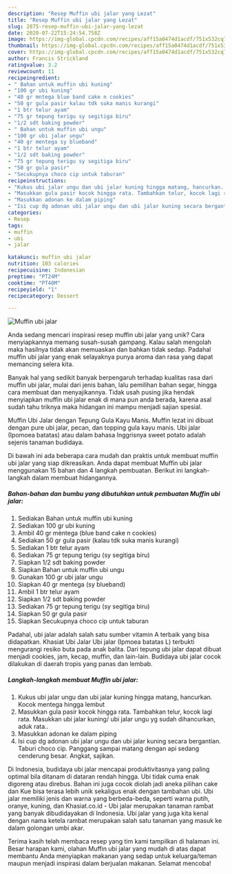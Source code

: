 ```yaml
---
description: "Resep Muffin ubi jalar yang Lezat"
title: "Resep Muffin ubi jalar yang Lezat"
slug: 2875-resep-muffin-ubi-jalar-yang-lezat
date: 2020-07-22T15:24:54.758Z
image: https://img-global.cpcdn.com/recipes/aff15a0474d1acdf/751x532cq70/muffin-ubi-jalar-foto-resep-utama.jpg
thumbnail: https://img-global.cpcdn.com/recipes/aff15a0474d1acdf/751x532cq70/muffin-ubi-jalar-foto-resep-utama.jpg
cover: https://img-global.cpcdn.com/recipes/aff15a0474d1acdf/751x532cq70/muffin-ubi-jalar-foto-resep-utama.jpg
author: Francis Strickland
ratingvalue: 3.2
reviewcount: 11
recipeingredient:
- " Bahan untuk muffin ubi kuning"
- "100 gr ubi kuning"
- "40 gr mntega blue band cake n cookies"
- "50 gr gula pasir kalau tdk suka manis kurangi"
- "1 btr telur ayam"
- "75 gr tepung terigu sy segitiga biru"
- "1/2 sdt baking powder"
- " Bahan untuk muffin ubi ungu"
- "100 gr ubi jalar ungu"
- "40 gr mentega sy blueband"
- "1 btr telur ayam"
- "1/2 sdt baking powder"
- "75 gr tepung terigu sy segitiga biru"
- "50 gr gula pasir"
- "Secukupnya choco cip untuk taburan"
recipeinstructions:
- "Kukus ubi jalar ungu dan ubi jalar kuning hingga matang, hancurkan. Kocok mentega hingga lembut"
- "Masukkan gula pasir kocok hingga rata. Tambahkan telur, kocok lagi rata. Masukkan ubi jalar kuning/ ubi jalar ungu yg sudah dihancurkan, aduk rata.."
- "Masukkan adonan ke dalam piping"
- "Isi cup dg adonan ubi jalar ungu dan ubi jalar kuning secara bergantian. Taburi choco cip. Panggang sampai matang dengan api sedang cenderung besar. Angkat, sajikan."
categories:
- Resep
tags:
- muffin
- ubi
- jalar

katakunci: muffin ubi jalar 
nutrition: 103 calories
recipecuisine: Indonesian
preptime: "PT24M"
cooktime: "PT40M"
recipeyield: "1"
recipecategory: Dessert

---
```



![Muffin ubi jalar](https://img-global.cpcdn.com/recipes/aff15a0474d1acdf/751x532cq70/muffin-ubi-jalar-foto-resep-utama.jpg)

Anda sedang mencari inspirasi resep muffin ubi jalar yang unik? Cara menyiapkannya memang susah-susah gampang. Kalau salah mengolah maka hasilnya tidak akan memuaskan dan bahkan tidak sedap. Padahal muffin ubi jalar yang enak selayaknya punya aroma dan rasa yang dapat memancing selera kita.

Banyak hal yang sedikit banyak berpengaruh terhadap kualitas rasa dari muffin ubi jalar, mulai dari jenis bahan, lalu pemilihan bahan segar, hingga cara membuat dan menyajikannya. Tidak usah pusing jika hendak menyiapkan muffin ubi jalar enak di mana pun anda berada, karena asal sudah tahu triknya maka hidangan ini mampu menjadi sajian spesial.

Muffin Ubi Jalar dengan Tepung Gula Kayu Manis. Muffin lezat ini dibuat dengan pure ubi jalar, pecan, dan topping gula kayu manis. Ubi jalar (Ipomoea batatas) atau dalam bahasa Inggrisnya sweet potato adalah sejenis tanaman budidaya.


Di bawah ini ada beberapa cara mudah dan praktis untuk membuat muffin ubi jalar yang siap dikreasikan. Anda dapat membuat Muffin ubi jalar menggunakan 15 bahan dan 4 langkah pembuatan. Berikut ini langkah-langkah dalam membuat hidangannya.

<!--inarticleads1-->

##### Bahan-bahan dan bumbu yang dibutuhkan untuk pembuatan Muffin ubi jalar:

1. Sediakan  Bahan untuk muffin ubi kuning
1. Sediakan 100 gr ubi kuning
1. Ambil 40 gr mèntega (blue band cake n cookies)
1. Sediakan 50 gr gula pasir (kalau tdk suka manis kurangi)
1. Sediakan 1 btr telur ayam
1. Sediakan 75 gr tepung terigu (sy segitiga biru)
1. Siapkan 1/2 sdt baking powder
1. Siapkan  Bahan untuk muffin ubi ungu
1. Gunakan 100 gr ubi jalar ungu
1. Siapkan 40 gr mentega (sy blueband)
1. Ambil 1 btr telur ayam
1. Siapkan 1/2 sdt baking powder
1. Sediakan 75 gr tepung terigu (sy segitiga biru)
1. Siapkan 50 gr gula pasir
1. Siapkan Secukupnya choco cip untuk taburan


Padahal, ubi jalar adalah salah satu sumber vitamin A terbaik yang bisa didapatkan. Khasiat Ubi Jalar Ubi jalar (Ipmoea batatas L) terbukti mengurangi resiko buta pada anak balita. Dari tepung ubi jalar dapat dibuat menjadi cookies, jam, kecap, muffin, dan lain-lain. Budidaya ubi jalar cocok dilakukan di daerah tropis yang panas dan lembab. 

<!--inarticleads2-->

##### Langkah-langkah membuat Muffin ubi jalar:

1. Kukus ubi jalar ungu dan ubi jalar kuning hingga matang, hancurkan. Kocok mentega hingga lembut
1. Masukkan gula pasir kocok hingga rata. Tambahkan telur, kocok lagi rata. Masukkan ubi jalar kuning/ ubi jalar ungu yg sudah dihancurkan, aduk rata..
1. Masukkan adonan ke dalam piping
1. Isi cup dg adonan ubi jalar ungu dan ubi jalar kuning secara bergantian. Taburi choco cip. Panggang sampai matang dengan api sedang cenderung besar. Angkat, sajikan.


Di Indonesia, budidaya ubi jalar mencapai produktivitasnya yang paling optimal bila ditanam di dataran rendah hingga. Ubi tidak cuma enak digoreng atau direbus. Bahan ini juga cocok diolah jadi aneka pilihan cake dan Kue bisa terasa lebih unik sekaligus enak dengan tambahan ubi. Ubi jalar memiliki jenis dan warna yang berbeda-beda, seperti warna putih, oranye, kuning, dan Khasiat.co.id - Ubi jalar merupakan tanaman rambat yang banyak dibudidayakan di Indonesia. Ubi jalar yang juga kita kenal dengan nama ketela rambat merupakan salah satu tanaman yang masuk ke dalam golongan umbi akar. 

Terima kasih telah membaca resep yang tim kami tampilkan di halaman ini. Besar harapan kami, olahan Muffin ubi jalar yang mudah di atas dapat membantu Anda menyiapkan makanan yang sedap untuk keluarga/teman maupun menjadi inspirasi dalam berjualan makanan. Selamat mencoba!
